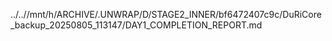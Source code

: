 ../..//mnt/h/ARCHIVE/.UNWRAP/D/STAGE2_INNER/bf6472407c9c/DuRiCore_backup_20250805_113147/DAY1_COMPLETION_REPORT.md